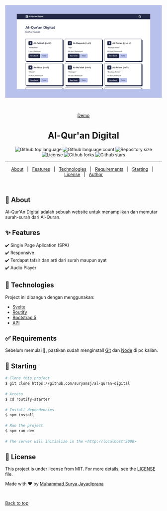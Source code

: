 <div align="center" id="top"> 
  <img src="./screenshot/desain.png" alt="Routify Starter" />

  &#xa0;

  <a href="https://routifystarter.netlify.app">Demo</a>
</div>

<h1 align="center">Al-Qur'an Digital</h1>

<p align="center">
  <img alt="Github top language" src="https://img.shields.io/github/languages/top/suryamsj/al-quran-digital?color=56BEB8">

  <img alt="Github language count" src="https://img.shields.io/github/languages/count/suryamsj/al-quran-digital?color=56BEB8">

  <img alt="Repository size" src="https://img.shields.io/github/repo-size/suryamsj/al-quran-digital?color=56BEB8">

  <img alt="License" src="https://img.shields.io/github/license/suryamsj/al-quran-digital?color=56BEB8">

  <img alt="Github forks" src="https://img.shields.io/github/forks/suryamsj/al-quran-digital?color=56BEB8" />

  <img alt="Github stars" src="https://img.shields.io/github/stars/suryamsj/al-quran-digital?color=56BEB8" />
</p>

<hr>

<p align="center">
  <a href="#dart-about">About</a> &#xa0; | &#xa0; 
  <a href="#sparkles-features">Features</a> &#xa0; | &#xa0;
  <a href="#rocket-technologies">Technologies</a> &#xa0; | &#xa0;
  <a href="#white_check_mark-requirements">Requirements</a> &#xa0; | &#xa0;
  <a href="#checkered_flag-starting">Starting</a> &#xa0; | &#xa0;
  <a href="#memo-license">License</a> &#xa0; | &#xa0;
  <a href="https://github.com/suryamsj" target="_blank">Author</a>
</p>

<br>

## :dart: About ##

Al-Qur'An Digital adalah sebuah website untuk menampilkan dan memutar surah-surah dari Al-Quran.

## :sparkles: Features ##

:heavy_check_mark: Single Page Aplication (SPA)\
:heavy_check_mark: Responsive\
:heavy_check_mark: Terdapat tafsir dan arti dari surah maupun ayat\
:heavy_check_mark: Audio Player

## :rocket: Technologies ##

Project ini dibangun dengan menggunakan:

- [Svelte](https://svelte.dev/)
- [Routify](https://www.routify.dev/)
- [Bootstrap 5](https://getbootstrap.com/)
- [API](https://github.com/rzkytmgr/Quran-API)

## :white_check_mark: Requirements ##

Sebelum memulai :checkered_flag:, pastikan sudah menginstall [Git](https://git-scm.com) dan [Node](https://nodejs.org/en/) di pc kalian.

## :checkered_flag: Starting ##

```bash
# Clone this project
$ git clone https://github.com/suryamsj/al-quran-digital

# Access
$ cd routify-starter

# Install dependencies
$ npm install

# Run the project
$ npm run dev

# The server will initialize in the <http://localhost:5000>
```

## :memo: License ##

This project is under license from MIT. For more details, see the [LICENSE](LICENSE.md) file.


Made with :heart: by <a href="https://github.com/suryamsj" target="_blank">Muhammad Surya Jayadiprana</a>

&#xa0;

<a href="#top">Back to top</a>
